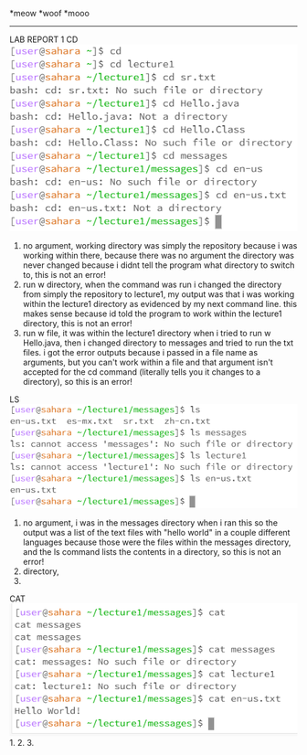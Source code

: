 *meow
*woof
*mooo
_________________________________________________________________________________________________
LAB REPORT 1
CD
![Image](cdSectionLab1.PNG)
1. no argument, working directory was simply the repository because i was working within there, because there was no argument the directory was never changed because i didnt tell the program what directory to switch to, this is not an error!
2. run w directory, when the command was run i changed the directory from simply the repository to lecture1, my output was that i was working within the lecture1 directory as evidenced by my next command line. this makes sense because id told the program to work within the lecture1 directory, this is not an error!
3. run w file, it was within the lecture1 directory when i tried to run w Hello.java, then i changed directory to messages and tried to run the txt files. i got the error outputs because i passed in a file name as arguments, but you can't work within a file and that argument isn't accepted for the cd command (literally tells you it changes to a directory), so this is an error!

LS
![Image](lsSectionLab1.PNG)
1. no argument, i was in the messages directory when i ran this so the output was a list of the text files with "hello world" in a couple different languages because those were the files within the messages directory, and the ls command lists the contents in a directory, so this is not an error!
2. directory, 
3.
CAT
![Image](catsectionlab1.PNG)
1.
2.
3.
